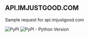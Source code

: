 ## API.IMJUSTGOOD.COM
Sample request for api.imjustgood.com
<p>
<img alt="PyPI" src="https://img.shields.io/pypi/v/justgood"style="max-width:100%;">
<img alt="PyPI - Python Version" src="https://img.shields.io/pypi/pyversions/JUSTGOOD?color=GREEN">
</p>

